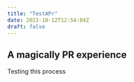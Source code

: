 ```yaml
---
title: "TestAPr"
date: 2022-10-12T12:54:04Z
draft: false
---
```


## A magically PR experience

Testing this process
